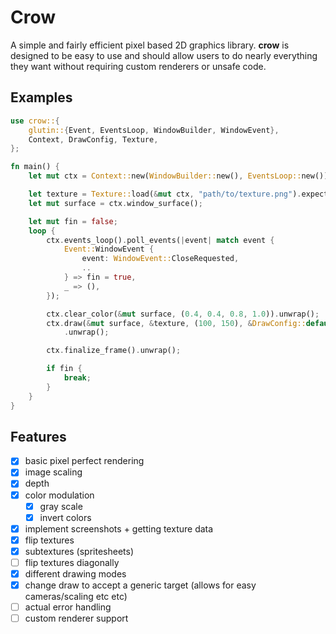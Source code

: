 # Crow

A simple and fairly efficient pixel based 2D graphics library. **crow** is designed to be easy to use and
should allow users to do nearly everything they want without requiring custom renderers or unsafe code.

## Examples

```rust
use crow::{
    glutin::{Event, EventsLoop, WindowBuilder, WindowEvent},
    Context, DrawConfig, Texture,
};

fn main() {
    let mut ctx = Context::new(WindowBuilder::new(), EventsLoop::new()).unwrap();

    let texture = Texture::load(&mut ctx, "path/to/texture.png").expect("Unable to load texture");
    let mut surface = ctx.window_surface();

    let mut fin = false;
    loop {
        ctx.events_loop().poll_events(|event| match event {
            Event::WindowEvent {
                event: WindowEvent::CloseRequested,
                ..
            } => fin = true,
            _ => (),
        });

        ctx.clear_color(&mut surface, (0.4, 0.4, 0.8, 1.0)).unwrap();
        ctx.draw(&mut surface, &texture, (100, 150), &DrawConfig::default())
            .unwrap();

        ctx.finalize_frame().unwrap();

        if fin {
            break;
        }
    }
}
```

## Features

- [x] basic pixel perfect rendering
- [x] image scaling
- [x] depth
- [x] color modulation
  - [x] gray scale
  - [x] invert colors
- [x] implement screenshots + getting texture data
- [x] flip textures
- [x] subtextures (spritesheets)
- [ ] flip textures diagonally
- [x] different drawing modes
- [x] change draw to accept a generic target (allows for easy cameras/scaling etc etc)
- [ ] actual error handling
- [ ] custom renderer support

